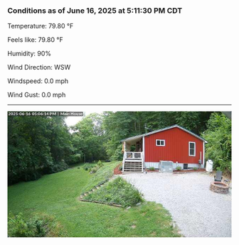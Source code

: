 ### Conditions as of June 16, 2025 at 5:11:30 PM CDT 

Temperature: 79.80 &deg;F

Feels like: 79.80 &deg;F

Humidity: 90%

Wind Direction: WSW

Windspeed: 0.0 mph

Wind Gust: 0.0 mph

---

<img src="./images/latest.jpeg"/>

